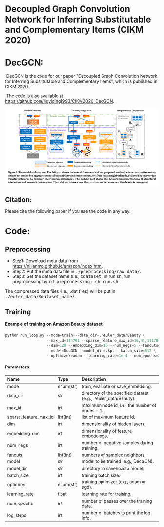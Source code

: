 # Decoupled Graph Convolution Network for Inferring Substitutable and Complementary Items (CIKM 2020)

# DecGCN:

​		DecGCN is the code for our paper "Decoupled Graph Convolution Network for Inferring Substitutable and Complementary Items", which is published in CIKM 2020. 

​        The code is also available at https://github.com/liuyiding1993/CIKM2020_DecGCN.

![The proposed framework](DecGCN.png)



## Citation:

Please cite the following paper if you use the code in any way.


# Code:

## Preprocessing
- Step1: Download meta data from https://nijianmo.github.io/amazon/index.html.
- Step2: Put the meta data file in <tt>./preprocessing/raw_data/</tt>.
- Step3: Set the dataset name (i.e., <tt>$dataset</tt>) in run.sh, run preprocessing by <tt>cd preprocessing; sh run.sh</tt>.

The compressed data files (i.e., .dat files) will be put in <tt>./euler_data/$dataset_name/</tt>.


## Training 

#### Example of training on Amazon Beauty dataset:
```python
python run_loop.py --mode=train --data_dir=./euler_data/Beauty \
                   --max_id=114791 --sparse_feature_max_id=10,44,11178 \
                   --dim=128 --embedding_dim=16 --num_negs=5 --fanouts=5,5 \
                   --model=DecGCN --model_dir=ckpt --batch_size=512 \
                   --optimizer=adam --learning_rate=1e-4 --num_epochs=20 --log_steps=20
```

#### Parameters:
| Name                  | Type            | Description   |
| :-------------        |:-------------   |:------------- |
| mode                  | enum(str)            | train, evaluate or save_embedding. |
| data_dir              | str             | directory of the specified dataset (e.g., ./euler_data/Beauty). |
| max_id                | int             | maximum node id, i.e., the number of nodes - 1. |
| sparse_feature_max_id | list(int)       | list of maximum feature id. |
| dim                   | int             | dimensionality of hidden layers. |
| embedding_dim         | int             | dimensionality of feature embeddings. |
| num_negs              | int             | number of negative samples during training. |
| fanouts               | list(int)       | numbers of sampled neighbors. |
| model                 | str             | model to be trained (e.g., DecGCN). |
| model_dir             | str             | directory to save/load a model. |
| batch_size            | int             | training batch size. |
| optimizer             | enum(str)            | training optimizer (e.g., adam or sgd). |
| learning_rate         | float           | learning rate for training. |
| num_epochs            | int             | number of passes over the training data. |
| log_steps             | int             | number of batches to print the log info. |
